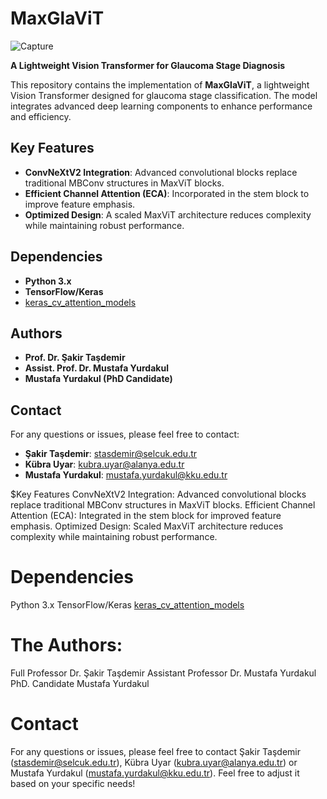 # MaxGlaViT  
![Capture](https://github.com/user-attachments/assets/48e9dc4b-85b8-495d-9fd3-fa06bff89f28)

**A Lightweight Vision Transformer for Glaucoma Stage Diagnosis**  

This repository contains the implementation of **MaxGlaViT**, a lightweight Vision Transformer designed for glaucoma stage classification. The model integrates advanced deep learning components to enhance performance and efficiency.  

## Key Features  
- **ConvNeXtV2 Integration**: Advanced convolutional blocks replace traditional MBConv structures in MaxViT blocks.  
- **Efficient Channel Attention (ECA)**: Incorporated in the stem block to improve feature emphasis.  
- **Optimized Design**: A scaled MaxViT architecture reduces complexity while maintaining robust performance.  

## Dependencies  
- **Python 3.x**  
- **TensorFlow/Keras**  
- [keras_cv_attention_models](https://github.com/0723sjp/keras_cv_attention_models/tree/main)  

## Authors  
- **Prof. Dr. Şakir Taşdemir**  
- **Assist. Prof. Dr. Mustafa Yurdakul**  
- **Mustafa Yurdakul (PhD Candidate)**  

## Contact  
For any questions or issues, please feel free to contact:  
- **Şakir Taşdemir**: [stasdemir@selcuk.edu.tr](mailto:stasdemir@selcuk.edu.tr)  
- **Kübra Uyar**: [kubra.uyar@alanya.edu.tr](mailto:kubra.uyar@alanya.edu.tr)  
- **Mustafa Yurdakul**: [mustafa.yurdakul@kku.edu.tr](mailto:mustafa.yurdakul@kku.edu.tr)  


$Key Features
ConvNeXtV2 Integration: Advanced convolutional blocks replace traditional MBConv structures in MaxViT blocks.
Efficient Channel Attention (ECA): Integrated in the stem block for improved feature emphasis.
Optimized Design: Scaled MaxViT architecture reduces complexity while maintaining robust performance.
# Dependencies
Python 3.x
TensorFlow/Keras
[keras_cv_attention_models]([https://www.google.com](https://github.com/0723sjp/keras_cv_attention_models/tree/main))

# The Authors:
Full Professor Dr. Şakir Taşdemir
Assistant Professor Dr. Mustafa Yurdakul
PhD. Candidate Mustafa Yurdakul

# Contact
For any questions or issues, please feel free to contact Şakir Taşdemir (stasdemir@selcuk.edu.tr), Kübra Uyar (kubra.uyar@alanya.edu.tr) or Mustafa Yurdakul (mustafa.yurdakul@kku.edu.tr).
Feel free to adjust it based on your specific needs!
